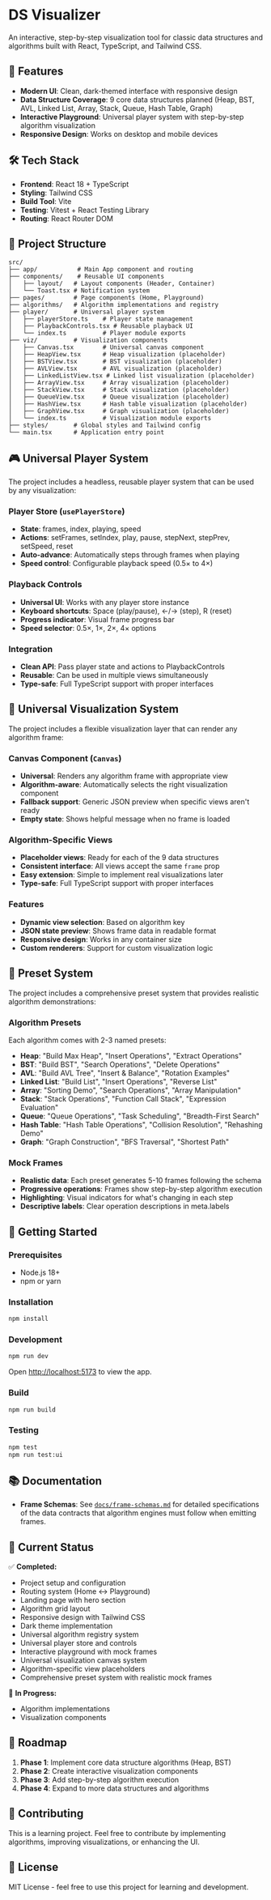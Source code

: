 # DS Visualizer

An interactive, step-by-step visualization tool for classic data structures and algorithms built with React, TypeScript, and Tailwind CSS.

## 🚀 Features

- **Modern UI**: Clean, dark-themed interface with responsive design
- **Data Structure Coverage**: 9 core data structures planned (Heap, BST, AVL, Linked List, Array, Stack, Queue, Hash Table, Graph)
- **Interactive Playground**: Universal player system with step-by-step algorithm visualization
- **Responsive Design**: Works on desktop and mobile devices

## 🛠️ Tech Stack

- **Frontend**: React 18 + TypeScript
- **Styling**: Tailwind CSS
- **Build Tool**: Vite
- **Testing**: Vitest + React Testing Library
- **Routing**: React Router DOM

## 📁 Project Structure

```
src/
├── app/           # Main App component and routing
├── components/    # Reusable UI components
│   ├── layout/   # Layout components (Header, Container)
│   └── Toast.tsx # Notification system
├── pages/        # Page components (Home, Playground)
├── algorithms/   # Algorithm implementations and registry
├── player/       # Universal player system
│   ├── playerStore.ts    # Player state management
│   ├── PlaybackControls.tsx # Reusable playback UI
│   └── index.ts          # Player module exports
├── viz/          # Visualization components
│   ├── Canvas.tsx        # Universal canvas component
│   ├── HeapView.tsx      # Heap visualization (placeholder)
│   ├── BSTView.tsx       # BST visualization (placeholder)
│   ├── AVLView.tsx       # AVL visualization (placeholder)
│   ├── LinkedListView.tsx # Linked list visualization (placeholder)
│   ├── ArrayView.tsx     # Array visualization (placeholder)
│   ├── StackView.tsx     # Stack visualization (placeholder)
│   ├── QueueView.tsx     # Queue visualization (placeholder)
│   ├── HashView.tsx      # Hash table visualization (placeholder)
│   ├── GraphView.tsx     # Graph visualization (placeholder)
│   └── index.ts          # Visualization module exports
├── styles/       # Global styles and Tailwind config
└── main.tsx      # Application entry point
```

## 🎮 Universal Player System

The project includes a headless, reusable player system that can be used by any visualization:

### **Player Store (`usePlayerStore`)**
- **State**: frames, index, playing, speed
- **Actions**: setFrames, setIndex, play, pause, stepNext, stepPrev, setSpeed, reset
- **Auto-advance**: Automatically steps through frames when playing
- **Speed control**: Configurable playback speed (0.5× to 4×)

### **Playback Controls**
- **Universal UI**: Works with any player store instance
- **Keyboard shortcuts**: Space (play/pause), ←/→ (step), R (reset)
- **Progress indicator**: Visual frame progress bar
- **Speed selector**: 0.5×, 1×, 2×, 4× options

### **Integration**
- **Clean API**: Pass player state and actions to PlaybackControls
- **Reusable**: Can be used in multiple views simultaneously
- **Type-safe**: Full TypeScript support with proper interfaces

## 🎨 Universal Visualization System

The project includes a flexible visualization layer that can render any algorithm frame:

### **Canvas Component (`Canvas`)**
- **Universal**: Renders any algorithm frame with appropriate view
- **Algorithm-aware**: Automatically selects the right visualization component
- **Fallback support**: Generic JSON preview when specific views aren't ready
- **Empty state**: Shows helpful message when no frame is loaded

### **Algorithm-Specific Views**
- **Placeholder views**: Ready for each of the 9 data structures
- **Consistent interface**: All views accept the same `frame` prop
- **Easy extension**: Simple to implement real visualizations later
- **Type-safe**: Full TypeScript support with proper interfaces

### **Features**
- **Dynamic view selection**: Based on algorithm key
- **JSON state preview**: Shows frame data in readable format
- **Responsive design**: Works in any container size
- **Custom renderers**: Support for custom visualization logic

## 🎯 Preset System

The project includes a comprehensive preset system that provides realistic algorithm demonstrations:

### **Algorithm Presets**
Each algorithm comes with 2-3 named presets:
- **Heap**: "Build Max Heap", "Insert Operations", "Extract Operations"
- **BST**: "Build BST", "Search Operations", "Delete Operations"
- **AVL**: "Build AVL Tree", "Insert & Balance", "Rotation Examples"
- **Linked List**: "Build List", "Insert Operations", "Reverse List"
- **Array**: "Sorting Demo", "Search Operations", "Array Manipulation"
- **Stack**: "Stack Operations", "Function Call Stack", "Expression Evaluation"
- **Queue**: "Queue Operations", "Task Scheduling", "Breadth-First Search"
- **Hash Table**: "Hash Table Operations", "Collision Resolution", "Rehashing Demo"
- **Graph**: "Graph Construction", "BFS Traversal", "Shortest Path"

### **Mock Frames**
- **Realistic data**: Each preset generates 5-10 frames following the schema
- **Progressive operations**: Frames show step-by-step algorithm execution
- **Highlighting**: Visual indicators for what's changing in each step
- **Descriptive labels**: Clear operation descriptions in meta.labels

## 🚀 Getting Started

### Prerequisites
- Node.js 18+ 
- npm or yarn

### Installation
```bash
npm install
```

### Development
```bash
npm run dev
```
Open [http://localhost:5173](http://localhost:5173) to view the app.

### Build
```bash
npm run build
```

### Testing
```bash
npm test
npm run test:ui
```

## 📚 Documentation

- **Frame Schemas**: See [`docs/frame-schemas.md`](docs/frame-schemas.md) for detailed specifications of the data contracts that algorithm engines must follow when emitting frames.

## 🎯 Current Status

✅ **Completed:**
- Project setup and configuration
- Routing system (Home ↔ Playground)
- Landing page with hero section
- Algorithm grid layout
- Responsive design with Tailwind CSS
- Dark theme implementation
- Universal algorithm registry system
- Universal player store and controls
- Interactive playground with mock frames
- Universal visualization canvas system
- Algorithm-specific view placeholders
- Comprehensive preset system with realistic mock frames

🚧 **In Progress:**
- Algorithm implementations
- Visualization components

## 🔮 Roadmap

1. **Phase 1**: Implement core data structure algorithms (Heap, BST)
2. **Phase 2**: Create interactive visualization components
3. **Phase 3**: Add step-by-step algorithm execution
4. **Phase 4**: Expand to more data structures and algorithms

## 🤝 Contributing

This is a learning project. Feel free to contribute by implementing algorithms, improving visualizations, or enhancing the UI.

## 📝 License

MIT License - feel free to use this project for learning and development.

